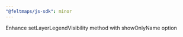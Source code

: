 ```yaml
---
"@feltmaps/js-sdk": minor
---
```


Enhance setLayerLegendVisibility method with showOnlyName option

